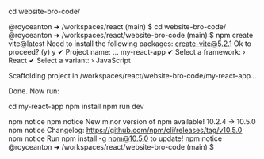 cd website-bro-code/

@royceanton ➜ /workspaces/react (main) $ cd website-bro-code/
@royceanton ➜ /workspaces/react/website-bro-code (main) $ npm create vite@latest
Need to install the following packages:
create-vite@5.2.1
Ok to proceed? (y) y
✔ Project name: … my-react-app
✔ Select a framework: › React
✔ Select a variant: › JavaScript

Scaffolding project in /workspaces/react/website-bro-code/my-react-app...

Done. Now run:

  cd my-react-app
  npm install
  npm run dev

npm notice 
npm notice New minor version of npm available! 10.2.4 -> 10.5.0
npm notice Changelog: https://github.com/npm/cli/releases/tag/v10.5.0
npm notice Run npm install -g npm@10.5.0 to update!
npm notice 
@royceanton ➜ /workspaces/react/website-bro-code (main) $ 